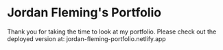 # Jordan Fleming's Portfolio

Thank you for taking the time to look at my portfolio. Please check out the deployed version at: jordan-fleming-portfolio.netlify.app
